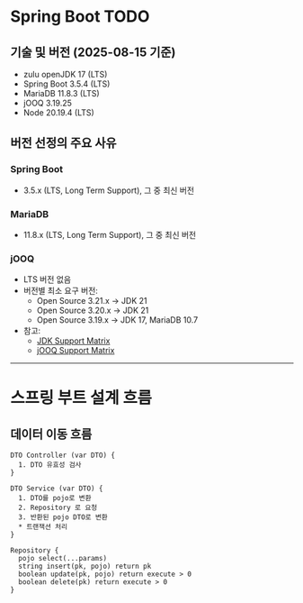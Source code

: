 # Spring Boot TODO

## 기술 및 버전 (2025-08-15 기준)
- zulu openJDK 17 (LTS)
- Spring Boot 3.5.4 (LTS)
- MariaDB 11.8.3 (LTS)
- jOOQ 3.19.25
- Node 20.19.4 (LTS)

## 버전 선정의 주요 사유

### Spring Boot
- 3.5.x (LTS, Long Term Support), 그 중 최신 버전

### MariaDB
- 11.8.x (LTS, Long Term Support), 그 중 최신 버전

### jOOQ
- LTS 버전 없음
- 버전별 최소 요구 버전:
  - Open Source 3.21.x → JDK 21
  - Open Source 3.20.x → JDK 21
  - Open Source 3.19.x → JDK 17, MariaDB 10.7
- 참고:
  - [JDK Support Matrix](https://www.jooq.org/download/support-matrix-jdk)
  - [jOOQ Support Matrix](https://www.jooq.org/download/support-matrix)

---

# 스프링 부트 설계 흐름

## 데이터 이동 흐름

```plaintext
DTO Controller (var DTO) {
  1. DTO 유효성 검사
}

DTO Service (var DTO) {
  1. DTO를 pojo로 변환
  2. Repository 로 요청
  3. 반환된 pojo DTO로 변환
  * 트랜잭션 처리
}

Repository {
  pojo select(...params)
  string insert(pk, pojo) return pk
  boolean update(pk, pojo) return execute > 0
  boolean delete(pk) return execute > 0
}
```